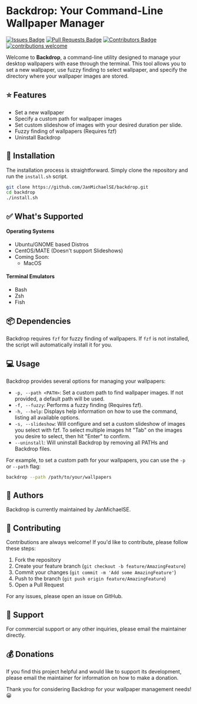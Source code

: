 # Backdrop: Your Command-Line Wallpaper Manager

[![Issues Badge](https://img.shields.io/github/issues/JanMichaelSE/backdrop)](https://github.com/JanMichaelSE/backdrop/issues)
[![Pull Requests Badge](https://img.shields.io/github/issues-pr/JanMichaelSE/backdrop)](https://github.com/JanMichaelSE/backdrop/pulls)
[![Contributors Badge](https://img.shields.io/github/contributors/JanMichaelSE/backdrop)](https://github.com/JanMichaelSE/backdrop/graphs/contributors)
[![contributions welcome](https://img.shields.io/badge/contributions-welcome-brightgreen.svg?style=flat)](https://github.com/dwyl/esta/issues)

Welcome to **Backdrop**, a command-line utility designed to manage your desktop wallpapers with ease through the terminal. This tool allows you to set a new wallpaper, use fuzzy finding to select wallpaper, and specify the directory where your wallpaper images are stored. 

## :star: Features

- Set a new wallpaper
- Specify a custom path for wallpaper images
- Set custom slideshow of images with your desired duration per slide.
- Fuzzy finding of wallpapers (Requires fzf)
- Uninstall Backdrop

## :wrench: Installation

The installation process is straightforward. Simply clone the repository and run the `install.sh` script. 

```bash
git clone https://github.com/JanMichaelSE/backdrop.git
cd backdrop
./install.sh
```

## &#x2705; What's Supported

#### Operating Systems
- Ubuntu/GNOME based Distros
- CentOS/MATE (Doesn't support Slideshows)
- Coming Soon:
    - MacOS
#### Terminal Emulators 
- Bash
- Zsh
- Fish


## :package: Dependencies

Backdrop requires `fzf` for fuzzy finding of wallpapers. If `fzf` is not installed, the script will automatically install it for you.

## :computer: Usage

Backdrop provides several options for managing your wallpapers:

- `-p, --path <PATH>`: Set a custom path to find wallpaper images. If not provided, a default path will be used.
- `-f, --fuzzy`: Performs a fuzzy finding (Requires fzf).
- `-h, --help`: Displays help information on how to use the command, listing all available options.
- `-s, --slideshow`: Will configure and set a custom slideshow of images you select with fzf. To select multiple images hit "Tab" on the images you desire to select, then hit "Enter" to confirm.
- `--uninstall`: Will uninstall Backdrop by removing all PATHs and Backdrop files.

For example, to set a custom path for your wallpapers, you can use the `-p` or `--path` flag:

```bash
backdrop --path /path/to/your/wallpapers
```

## :busts_in_silhouette: Authors

Backdrop is currently maintained by JanMichaelSE. 

## :handshake: Contributing

Contributions are always welcome! If you'd like to contribute, please follow these steps:

1. Fork the repository
2. Create your feature branch (`git checkout -b feature/AmazingFeature`)
3. Commit your changes (`git commit -m 'Add some AmazingFeature'`)
4. Push to the branch (`git push origin feature/AmazingFeature`)
5. Open a Pull Request

For any issues, please open an issue on GitHub. 

## :email: Support

For commercial support or any other inquiries, please email the maintainer directly.

## :moneybag: Donations

If you find this project helpful and would like to support its development, please email the maintainer for information on how to make a donation.

Thank you for considering Backdrop for your wallpaper management needs! :grinning:
